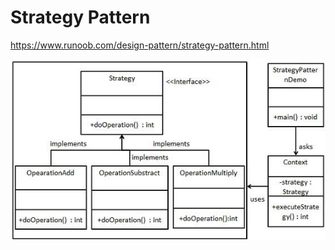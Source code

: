 # Strategy Pattern  

https://www.runoob.com/design-pattern/strategy-pattern.html

![](strategy_pattern_uml_diagram.jpg)